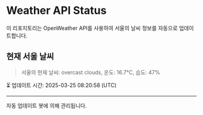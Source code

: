 
# Weather API Status

이 리포지토리는 OpenWeather API를 사용하여 서울의 날씨 정보를 자동으로 업데이트합니다.

## 현재 서울 날씨
> 서울의 현재 날씨: overcast clouds, 온도: 16.7°C, 습도: 47%

⏳ 업데이트 시간: 2025-03-25 08:20:58 (UTC)

---
자동 업데이트 봇에 의해 관리됩니다.
